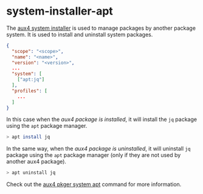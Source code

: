 # system-installer-apt

The [aux4 system installer](/r/public/packages/aux4/pkger/commands/aux4/pkger/system) is used to manage packages by another package system. It is used to install and uninstall system packages.

```json
{
  "scope": "<scope>",
  "name": "<name>",
  "version": "<version>",
  ...
  "system": [
    ["apt:jq"]
  ],
  "profiles": [
    ...
  ]
}
```

In this case when the *aux4 package is installed*, it will install the `jq` package using the `apt` package manager.

```bash
> apt install jq
```

In the same way, when the *aux4 package is uninstalled*, it will uninstall `jq` package using the `apt` package manager (only if they are not used by another aux4 package).

```bash
> apt uninstall jq
```

Check out the [aux4 pkger system apt](commands/aux4/pkger/system/apt) command for more information.

